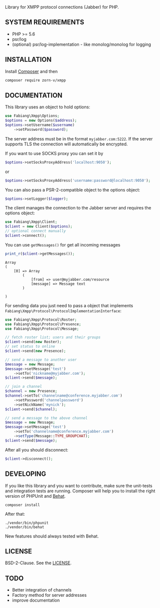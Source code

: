 Library for XMPP protocol connections (Jabber) for PHP.

## SYSTEM REQUIREMENTS

- PHP >= 5.6
- psr/log
- (optional) psr/log-implementation - like monolog/monolog for logging

## INSTALLATION

Install [Composer](https://getcomposer.org/download/) and then

```bash
composer require zorn-v/xmpp
```

## DOCUMENTATION

This library uses an object to hold options:

```php
use Fabiang\Xmpp\Options;
$options = new Options($address);
$options->setUsername($username)
    ->setPassword($password);
```

The server address must be in the format `myjabber.com:5222`.
If the server supports TLS the connection will automatically be encrypted.

If you want to use SOCKS proxy you can set it by

```php
$options->setSocksProxyAddress('localhost:9050');
```

or

```php
$options->setSocksProxyAddress('username:password@localhost:9050');
```

You can also pass a PSR-2-compatible object to the options object:

```php
$options->setLogger($logger);
```

The client manages the connection to the Jabber server and requires the options object:

```php
use Fabiang\Xmpp\Client;
$client = new Client($options);
// optional connect manually
$client->connect();
```

You can use `getMessages()` for get all incoming messages

```php
print_r($client->getMessages());
```

```
Array
(
    [0] => Array
        (
            [from] => user@myjabber.com/resource
            [message] => Message text
        )

)
```

For sending data you just need to pass a object that implements `Fabiang\Xmpp\Protocol\ProtocolImplementationInterface`:

```php
use Fabiang\Xmpp\Protocol\Roster;
use Fabiang\Xmpp\Protocol\Presence;
use Fabiang\Xmpp\Protocol\Message;

// fetch roster list; users and their groups
$client->send(new Roster);
// set status to online
$client->send(new Presence);

// send a message to another user
$message = new Message;
$message->setMessage('test')
    ->setTo('nickname@myjabber.com');
$client->send($message);

// join a channel
$channel = new Presence;
$channel->setTo('channelname@conference.myjabber.com')
    ->setPassword('channelpassword')
    ->setNickName('mynick');
$client->send($channel);

// send a message to the above channel
$message = new Message;
$message->setMessage('test')
    ->setTo('channelname@conference.myjabber.com')
    ->setType(Message::TYPE_GROUPCHAT);
$client->send($message);
```

After all you should disconnect:

```php
$client->disconnect();
```

## DEVELOPING

If you like this library and you want to contribute, make sure the unit-tests and integration tests are running.
Composer will help you to install the right version of PHPUnit and [Behat](http://behat.org/).

    composer install

After that:

    ./vendor/bin/phpunit
    ./vendor/bin/behat

New features should always tested with Behat.

## LICENSE

BSD-2-Clause. See the [LICENSE](LICENSE.md).

## TODO

- Better integration of channels
- Factory method for server addresses
- improve documentation
